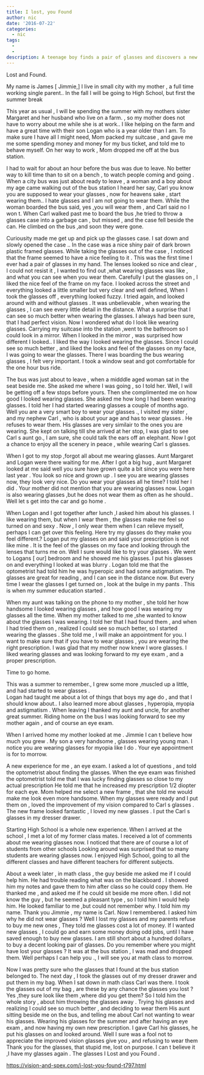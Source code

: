 ```yaml
---
title: I lost, you Found
author: nic
date: '2016-07-22'
categories:
  - nic
tags:
  - 
  - 
description: A teenage boy finds a pair of glasses and discovers a new perspective on life.
---
```

Lost and Found.



My name is James [ Jimmie,] I live in small city with my mother , a  full time working single parent..
In the fall I will be going to  High School, but first the summer break

This year as usual , I will be  spending the  summer with  my mothers sister Margaret and her husband  who live on a farm. , so  my mother does not have to worry about me while she is at work..
I like helping on the farm and have a great time with their  son Logan who is  a year older than I am.
To make sure I have all I might need, Mom packed my suitcase , and gave me me some  spending money and  money for  my bus ticket, and told me to behave myself.
On her way to work ,  Mom dropped me off at the bus station.

I had to wait for about an hour before the bus was due to leave.
No better way to kill time than to sit on a bench , to watch people coming and going .
When a city bus was just about ready to leave , a woman and a boy about my age came  walking out of the bus station
I heard her say, Carl you know you  are supposed to wear your glasses , now for heavens sake , start wearing them..
I hate glasses and I am not going to wear them.
While the woman boarded  the bus said, yes ,you will wear them , and Carl said no I won t.
When Carl walked past me to board the bus ,he tried to throw a glasses case into a garbage can , but missed , and the case fell beside the can.
He climbed on the bus ,and soon they were gone.

Curiousity made me get up  and pick up the glasses case.
I  sat down  and slowly opened the case ..
In the case was a nice shiny  pair of dark brown plastic framed glasses.
While taking the glasses out of the case , I noticed that the frame seemed to have a nice feeling to it .
This was the first time I ever had a pair of glasses in my hand.
The lenses looked so nice and clear , 
I could not resist it , I wanted to find out  ,what wearing glasses was like , and what you can see when you wear them.
Carefully  I put the glasses on , I liked the  nice feel of the frame on my face.
I looked across the street and everything looked  a little smaller but very clear and well defined,
When I took the glasses off , everything  looked fuzzy.
I tried again, and looked around  with and without glasses . 
It was unbelievable , when  wearing the glasses , I can see every little detail in the distance.
What a surprise that I can  see  so much better when wearing the glasses.
I always had been sure, that  I had perfect vision.
Now I wondered what do  I look like wearing glasses.
Carrying my suitcase  into the station ,went to the bathroom so I could look in a mirror.
When  I looked in the mirror  ,  was surprised  how different I looked..
I  liked the way I looked wearing the glasses.
Since I could see so much better , and liked the looks and  feel of the glasses on my face,
I was going to wear the glasses.
There I was boarding the bus wearing glasses , I felt very important.
I took a window seat and got comfortable for the one hour bus ride.

The bus was just about to leave , when a midddle aged woman sat in the seat beside me.
She asked me where I was going , so I told her.
Well, I will  be getting off a few  stops before yours.
Then she complimented me on how good I looked wearing glasses. 
She asked me how long I had been wearing glasses.
I told her I had started wearing glasses  a couple of months ago.
Well you are a  very smart boy  to wear your  glasses .,
I visited my sister , and my  nephew Carl , who is about your age  and has to wear glasses .
He  refuses to wear them.
His glasses are very similair to the ones you are wearing.
She kept  on talking till she arrived at her stop, I was glad to see Carl s aunt  go., 
I am sure, she  could talk the ears off an elephant.
Now I got a chance to  enjoy all the scenery in peace , while wearing Carl s  glasses.


When I got to my stop ,forgot all about me wearing  glasses.
Aunt Margaret and Logan were there waiting for me.
After I got a big hug , aunt Margaret looked   at me  said well you sure have grown quite a bit since you were here last year . 
You  look so nice  and grown up .
I see you   are  wearing glasses now,  they look very nice.
Do you wear your glasses all he time?
I told her I did .
Your mother did not mention that you are wearing glasses now.
Logan is  also wearing glasses  ,but he does not wear them as often as he should..
Well let s get into the car and  go home .

When Logan and I got together after lunch ,I asked him about his glasses.
I like wearing them, but when I wear them  , the glasses make me feel so turned on and sexy .
Now , I only wear them when I can relieve myself, perhaps I can get over this feeling.
Here try my glasses do they make you feel different.?
Logan put my  glasses on and said your prescription is not like mine . 
It is the feel of the glasses on my face and looking through the lenses that turns me on.
Well I sure would like to try your glasses .
We went to Logans  [ our] bedroom and he  showed me his glasses.
I put his glasses  on and everything I looked at  was blurry .
Logan told me that the optometrist had told him he was hyperopic and had some astigmatism.
The glasses are great for reading , and I can see in the distance now.
But every time I wear the glasses I get turned on ,  look at the bulge in my pants .
This is when my summer education started .

When my aunt  was talking on the phone to my mother , she  told her how handsome I looked wearing glasses , and how good I was wearing my glasses all the time.
When my mother talked to me ,she wanted to know about the glasses I was wearing.
I told her that I had found them , and when I had tried them  on , realized I could see so much better,
so I started  wearing the glasses .
She told me , I will make an appointment for you. 
I want to make sure that if you have to wear glasses , you are wearing the right prescription.
I was glad that my mother now knew I wore glasses.
I liked wearing glasses and  was looking forward to my eye exam , and a proper prescription. 


Time to go home.

This was a summer to remember., I grew some more ,muscled  up a little, and had started to wear glasses .   
Logan had  taught me about a lot of things that boys my age do , and that I  should know about..
I also learned more about glasses ,  hyperopia, myopia and astigmatism .
When leaving I thanked my aunt and uncle, for another great summer.
Riding home on the bus I was looking forward to see my mother again , and of course an eye exam.

When I arrived home my mother looked at me .
Jimmie I can t believe how much you grew .
My son a very  handsome , glasses  wearing young man.
I notice you are wearing glasses for myopia like I do .
Your eye appointment is  for to morrow.

A new experience for me , an eye exam.
I  asked a lot of questions , and told the optometrist about finding the glasses.
When the eye exam was finished the optometrist told me that I was lucky finding glasses so close to my actual prescription 
He told me that he increased my prescription 1/2  diopter for each eye.
Mom helped me select a new frame , that she told me would make me look even more handsome.
When my glasses were ready and I put them on ,  loved the improvement of my vision compared to Carl s glasses .
The new frame looked fantastic , I loved my new glasses .
I put the Carl s  glasses in my dresser drawer.

Starting High School is a whole new experience.
When I arrived at the school ,  I met a lot of my former class mates.
I received a lot of comments about  me wearing glasses now.
I noticed that there are of course a lot of students from other schools 
Looking around was surprised that so many  students are wearing glasses now.
I enjoyed High School, going to all the different classes and have  different teachers for different subjects.


About a week later , in math class , the guy beside me asked me if  I could help him.
He had trouble reading what was on the blackboard .
I showed him  my notes and gave them to him after class so he could copy them.
He thanked me , and asked me if he could sit beside me more often.
I did not know the guy , but he seemed  a pleasant type , so I told him I would help him.
He  looked familiar to me ,but could not remember why.
I told him my name.
Thank you Jimmie , my name is Carl.
Now I remembered.
I asked him why he did not wear glasses ?
Well I lost my glasses and my parents refuse to buy me new ones ,
They told me  glasses cost a lot of money.
If I wanted new glasses , I could go  and  earn some  money doing odd jobs, until I have saved enough   to buy new glasses.
I am still short about a hundred dollars , to buy a decent looking pair of glasses.
Do you remember where you might have lost your glasses ?
It was at the bus station , I was mad and dropped them.
Well perhaps I can help you ., I will see you at math class to morrow.

Now I was pretty sure who the glasses that I found at the bus station belonged to.
The next day , I took the glasses out of my dresser drawer and put them in my bag.
When I sat down in math class Carl was there.
I took the glasses out of my bag , are these by any chance the glasses you lost ?
Yes ,they sure  look like them ,where did you get them?
So I told him the whole story , about  him throwing the glasses away .
Trying his glasses and realizing I  could see so much better , and deciding  to wear them 
His aunt sitting beside me on the bus, and telling me about Carl not wanting to wear his glasses.
Wearing his glasses for the summer and  after having  an eye exam , and  now having  my own new prescription. 
I gave Carl his glasses, he put his glasses on and looked around.
Well I sure was a fool not to appreciate the improved vision glasses give you , and refusing  to  wear them
Thank you for the glasses, that  stupid me, lost on purpose.
I can t believe it ,I have my glasses again .
The glasses  I  Lost and  you Found .

https://vision-and-spex.com/i-lost-you-found-t797.html